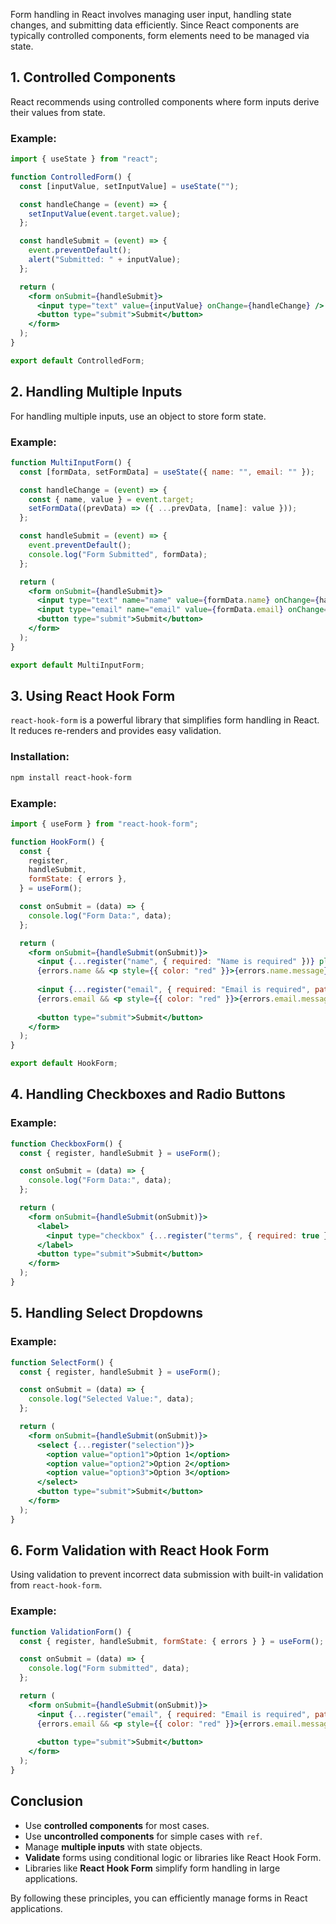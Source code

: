 
Form handling in React involves managing user input, handling state changes, and submitting data efficiently. Since React components are typically controlled components, form elements need to be managed via state.

## 1. Controlled Components

React recommends using controlled components where form inputs derive their values from state.

### Example:

```jsx
import { useState } from "react";

function ControlledForm() {
  const [inputValue, setInputValue] = useState("");

  const handleChange = (event) => {
    setInputValue(event.target.value);
  };

  const handleSubmit = (event) => {
    event.preventDefault();
    alert("Submitted: " + inputValue);
  };

  return (
    <form onSubmit={handleSubmit}>
      <input type="text" value={inputValue} onChange={handleChange} />
      <button type="submit">Submit</button>
    </form>
  );
}

export default ControlledForm;
```

## 2. Handling Multiple Inputs

For handling multiple inputs, use an object to store form state.

### Example:

```jsx
function MultiInputForm() {
  const [formData, setFormData] = useState({ name: "", email: "" });

  const handleChange = (event) => {
    const { name, value } = event.target;
    setFormData((prevData) => ({ ...prevData, [name]: value }));
  };

  const handleSubmit = (event) => {
    event.preventDefault();
    console.log("Form Submitted", formData);
  };

  return (
    <form onSubmit={handleSubmit}>
      <input type="text" name="name" value={formData.name} onChange={handleChange} placeholder="Name" />
      <input type="email" name="email" value={formData.email} onChange={handleChange} placeholder="Email" />
      <button type="submit">Submit</button>
    </form>
  );
}

export default MultiInputForm;
```

## 3. Using React Hook Form

`react-hook-form` is a powerful library that simplifies form handling in React. It reduces re-renders and provides easy validation.

### Installation:

```bash
npm install react-hook-form
```

### Example:

```jsx
import { useForm } from "react-hook-form";

function HookForm() {
  const {
    register,
    handleSubmit,
    formState: { errors },
  } = useForm();

  const onSubmit = (data) => {
    console.log("Form Data:", data);
  };

  return (
    <form onSubmit={handleSubmit(onSubmit)}>
      <input {...register("name", { required: "Name is required" })} placeholder="Name" />
      {errors.name && <p style={{ color: "red" }}>{errors.name.message}</p>}
      
      <input {...register("email", { required: "Email is required", pattern: { value: /.+@.+\..+/, message: "Invalid email" } })} placeholder="Email" />
      {errors.email && <p style={{ color: "red" }}>{errors.email.message}</p>}
      
      <button type="submit">Submit</button>
    </form>
  );
}

export default HookForm;
```

## 4. Handling Checkboxes and Radio Buttons

### Example:

```jsx
function CheckboxForm() {
  const { register, handleSubmit } = useForm();

  const onSubmit = (data) => {
    console.log("Form Data:", data);
  };

  return (
    <form onSubmit={handleSubmit(onSubmit)}>
      <label>
        <input type="checkbox" {...register("terms", { required: true })} /> Accept Terms
      </label>
      <button type="submit">Submit</button>
    </form>
  );
}
```

## 5. Handling Select Dropdowns

### Example:

```jsx
function SelectForm() {
  const { register, handleSubmit } = useForm();

  const onSubmit = (data) => {
    console.log("Selected Value:", data);
  };

  return (
    <form onSubmit={handleSubmit(onSubmit)}>
      <select {...register("selection")}>
        <option value="option1">Option 1</option>
        <option value="option2">Option 2</option>
        <option value="option3">Option 3</option>
      </select>
      <button type="submit">Submit</button>
    </form>
  );
}
```

## 6. Form Validation with React Hook Form

Using validation to prevent incorrect data submission with built-in validation from `react-hook-form`.

### Example:

```jsx
function ValidationForm() {
  const { register, handleSubmit, formState: { errors } } = useForm();

  const onSubmit = (data) => {
    console.log("Form submitted", data);
  };

  return (
    <form onSubmit={handleSubmit(onSubmit)}>
      <input {...register("email", { required: "Email is required", pattern: { value: /.+@.+\..+/, message: "Invalid email" } })} placeholder="Email" />
      {errors.email && <p style={{ color: "red" }}>{errors.email.message}</p>}
      
      <button type="submit">Submit</button>
    </form>
  );
}
```

## Conclusion

- Use **controlled components** for most cases.
- Use **uncontrolled components** for simple cases with `ref`.
- Manage **multiple inputs** with state objects.
- **Validate** forms using conditional logic or libraries like React Hook Form.
- Libraries like **React Hook Form** simplify form handling in large applications.

By following these principles, you can efficiently manage forms in React applications.